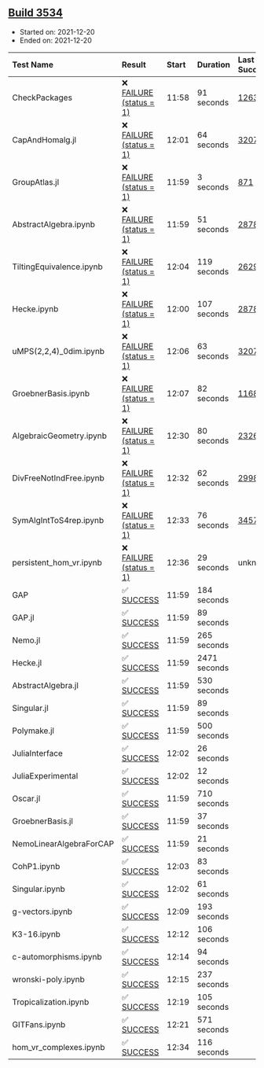 ## [Build 3534](https://oscarci.mathematik.uni-kl.de/job/oscar-stable/3534/)

* Started on: 2021-12-20
* Ended on: 2021-12-20

| Test Name    | Result | Start | Duration | Last Success | First Failure |
|:-------------|:-------|:------|:---------|:-------------|:--------------|
| CheckPackages | ❌ [FAILURE (status = 1)](https://oscarci.mathematik.uni-kl.de/job/oscar-stable/3534/artifact/logs/build-3534/CheckPackages.log) | 11:58 | 91 seconds | [1263](https://oscarci.mathematik.uni-kl.de/job/oscar-stable/1263/) | [1264](https://oscarci.mathematik.uni-kl.de/job/oscar-stable/1264/) |
| CapAndHomalg.jl | ❌ [FAILURE (status = 1)](https://oscarci.mathematik.uni-kl.de/job/oscar-stable/3534/artifact/logs/build-3534/CapAndHomalg.jl.log) | 12:01 | 64 seconds | [3207](https://oscarci.mathematik.uni-kl.de/job/oscar-stable/3207/) | [3208](https://oscarci.mathematik.uni-kl.de/job/oscar-stable/3208/) |
| GroupAtlas.jl | ❌ [FAILURE (status = 1)](https://oscarci.mathematik.uni-kl.de/job/oscar-stable/3534/artifact/logs/build-3534/GroupAtlas.jl.log) | 11:59 | 3 seconds | [871](https://oscarci.mathematik.uni-kl.de/job/oscar-stable/871/) | [872](https://oscarci.mathematik.uni-kl.de/job/oscar-stable/872/) |
| AbstractAlgebra.ipynb | ❌ [FAILURE (status = 1)](https://oscarci.mathematik.uni-kl.de/job/oscar-stable/3534/artifact/logs/build-3534/AbstractAlgebra.ipynb.log) | 11:59 | 51 seconds | [2878](https://oscarci.mathematik.uni-kl.de/job/oscar-stable/2878/) | [2879](https://oscarci.mathematik.uni-kl.de/job/oscar-stable/2879/) |
| TiltingEquivalence.ipynb | ❌ [FAILURE (status = 1)](https://oscarci.mathematik.uni-kl.de/job/oscar-stable/3534/artifact/logs/build-3534/TiltingEquivalence.ipynb.log) | 12:04 | 119 seconds | [2629](https://oscarci.mathematik.uni-kl.de/job/oscar-stable/2629/) | [2630](https://oscarci.mathematik.uni-kl.de/job/oscar-stable/2630/) |
| Hecke.ipynb | ❌ [FAILURE (status = 1)](https://oscarci.mathematik.uni-kl.de/job/oscar-stable/3534/artifact/logs/build-3534/Hecke.ipynb.log) | 12:00 | 107 seconds | [2878](https://oscarci.mathematik.uni-kl.de/job/oscar-stable/2878/) | [2879](https://oscarci.mathematik.uni-kl.de/job/oscar-stable/2879/) |
| uMPS(2,2,4)_0dim.ipynb | ❌ [FAILURE (status = 1)](https://oscarci.mathematik.uni-kl.de/job/oscar-stable/3534/artifact/logs/build-3534/uMPS-2-2-4-_0dim.ipynb.log) | 12:06 | 63 seconds | [3207](https://oscarci.mathematik.uni-kl.de/job/oscar-stable/3207/) | [3208](https://oscarci.mathematik.uni-kl.de/job/oscar-stable/3208/) |
| GroebnerBasis.ipynb | ❌ [FAILURE (status = 1)](https://oscarci.mathematik.uni-kl.de/job/oscar-stable/3534/artifact/logs/build-3534/GroebnerBasis.ipynb.log) | 12:07 | 82 seconds | [1168](https://oscarci.mathematik.uni-kl.de/job/oscar-stable/1168/) | [1169](https://oscarci.mathematik.uni-kl.de/job/oscar-stable/1169/) |
| AlgebraicGeometry.ipynb | ❌ [FAILURE (status = 1)](https://oscarci.mathematik.uni-kl.de/job/oscar-stable/3534/artifact/logs/build-3534/AlgebraicGeometry.ipynb.log) | 12:30 | 80 seconds | [2326](https://oscarci.mathematik.uni-kl.de/job/oscar-stable/2326/) | [2327](https://oscarci.mathematik.uni-kl.de/job/oscar-stable/2327/) |
| DivFreeNotIndFree.ipynb | ❌ [FAILURE (status = 1)](https://oscarci.mathematik.uni-kl.de/job/oscar-stable/3534/artifact/logs/build-3534/DivFreeNotIndFree.ipynb.log) | 12:32 | 62 seconds | [2998](https://oscarci.mathematik.uni-kl.de/job/oscar-stable/2998/) | [2999](https://oscarci.mathematik.uni-kl.de/job/oscar-stable/2999/) |
| SymAlgIntToS4rep.ipynb | ❌ [FAILURE (status = 1)](https://oscarci.mathematik.uni-kl.de/job/oscar-stable/3534/artifact/logs/build-3534/SymAlgIntToS4rep.ipynb.log) | 12:33 | 76 seconds | [3457](https://oscarci.mathematik.uni-kl.de/job/oscar-stable/3457/) | [3458](https://oscarci.mathematik.uni-kl.de/job/oscar-stable/3458/) |
| persistent_hom_vr.ipynb | ❌ [FAILURE (status = 1)](https://oscarci.mathematik.uni-kl.de/job/oscar-stable/3534/artifact/logs/build-3534/persistent_hom_vr.ipynb.log) | 12:36 | 29 seconds | unknown | unknown |
| GAP | ✅ [SUCCESS](https://oscarci.mathematik.uni-kl.de/job/oscar-stable/3534/artifact/logs/build-3534/GAP.log) | 11:59 | 184 seconds |  |  |
| GAP.jl | ✅ [SUCCESS](https://oscarci.mathematik.uni-kl.de/job/oscar-stable/3534/artifact/logs/build-3534/GAP.jl.log) | 11:59 | 89 seconds |  |  |
| Nemo.jl | ✅ [SUCCESS](https://oscarci.mathematik.uni-kl.de/job/oscar-stable/3534/artifact/logs/build-3534/Nemo.jl.log) | 11:59 | 265 seconds |  |  |
| Hecke.jl | ✅ [SUCCESS](https://oscarci.mathematik.uni-kl.de/job/oscar-stable/3534/artifact/logs/build-3534/Hecke.jl.log) | 11:59 | 2471 seconds |  |  |
| AbstractAlgebra.jl | ✅ [SUCCESS](https://oscarci.mathematik.uni-kl.de/job/oscar-stable/3534/artifact/logs/build-3534/AbstractAlgebra.jl.log) | 11:59 | 530 seconds |  |  |
| Singular.jl | ✅ [SUCCESS](https://oscarci.mathematik.uni-kl.de/job/oscar-stable/3534/artifact/logs/build-3534/Singular.jl.log) | 11:59 | 89 seconds |  |  |
| Polymake.jl | ✅ [SUCCESS](https://oscarci.mathematik.uni-kl.de/job/oscar-stable/3534/artifact/logs/build-3534/Polymake.jl.log) | 11:59 | 500 seconds |  |  |
| JuliaInterface | ✅ [SUCCESS](https://oscarci.mathematik.uni-kl.de/job/oscar-stable/3534/artifact/logs/build-3534/JuliaInterface.log) | 12:02 | 26 seconds |  |  |
| JuliaExperimental | ✅ [SUCCESS](https://oscarci.mathematik.uni-kl.de/job/oscar-stable/3534/artifact/logs/build-3534/JuliaExperimental.log) | 12:02 | 12 seconds |  |  |
| Oscar.jl | ✅ [SUCCESS](https://oscarci.mathematik.uni-kl.de/job/oscar-stable/3534/artifact/logs/build-3534/Oscar.jl.log) | 11:59 | 710 seconds |  |  |
| GroebnerBasis.jl | ✅ [SUCCESS](https://oscarci.mathematik.uni-kl.de/job/oscar-stable/3534/artifact/logs/build-3534/GroebnerBasis.jl.log) | 11:59 | 37 seconds |  |  |
| NemoLinearAlgebraForCAP | ✅ [SUCCESS](https://oscarci.mathematik.uni-kl.de/job/oscar-stable/3534/artifact/logs/build-3534/NemoLinearAlgebraForCAP.log) | 11:59 | 21 seconds |  |  |
| CohP1.ipynb | ✅ [SUCCESS](https://oscarci.mathematik.uni-kl.de/job/oscar-stable/3534/artifact/logs/build-3534/CohP1.ipynb.log) | 12:03 | 83 seconds |  |  |
| Singular.ipynb | ✅ [SUCCESS](https://oscarci.mathematik.uni-kl.de/job/oscar-stable/3534/artifact/logs/build-3534/Singular.ipynb.log) | 12:02 | 61 seconds |  |  |
| g-vectors.ipynb | ✅ [SUCCESS](https://oscarci.mathematik.uni-kl.de/job/oscar-stable/3534/artifact/logs/build-3534/g-vectors.ipynb.log) | 12:09 | 193 seconds |  |  |
| K3-16.ipynb | ✅ [SUCCESS](https://oscarci.mathematik.uni-kl.de/job/oscar-stable/3534/artifact/logs/build-3534/K3-16.ipynb.log) | 12:12 | 106 seconds |  |  |
| c-automorphisms.ipynb | ✅ [SUCCESS](https://oscarci.mathematik.uni-kl.de/job/oscar-stable/3534/artifact/logs/build-3534/c-automorphisms.ipynb.log) | 12:14 | 94 seconds |  |  |
| wronski-poly.ipynb | ✅ [SUCCESS](https://oscarci.mathematik.uni-kl.de/job/oscar-stable/3534/artifact/logs/build-3534/wronski-poly.ipynb.log) | 12:15 | 237 seconds |  |  |
| Tropicalization.ipynb | ✅ [SUCCESS](https://oscarci.mathematik.uni-kl.de/job/oscar-stable/3534/artifact/logs/build-3534/Tropicalization.ipynb.log) | 12:19 | 105 seconds |  |  |
| GITFans.ipynb | ✅ [SUCCESS](https://oscarci.mathematik.uni-kl.de/job/oscar-stable/3534/artifact/logs/build-3534/GITFans.ipynb.log) | 12:21 | 571 seconds |  |  |
| hom_vr_complexes.ipynb | ✅ [SUCCESS](https://oscarci.mathematik.uni-kl.de/job/oscar-stable/3534/artifact/logs/build-3534/hom_vr_complexes.ipynb.log) | 12:34 | 116 seconds |  |  |
